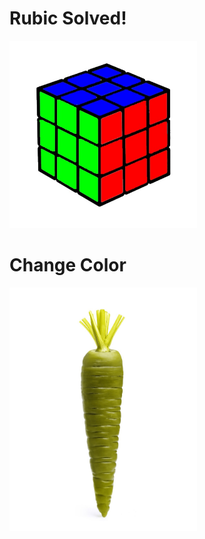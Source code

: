 # Rubic Solved! 


<img src='https://github.com/Parisa-Bagherzadeh/Image_processing/blob/main/Assignment29/result/rubic.jpg' width='300'>


# Change Color 

<img src='https://github.com/Parisa-Bagherzadeh/Image_processing/blob/main/Assignment29/result/Carrot.jpg' width='300'>



